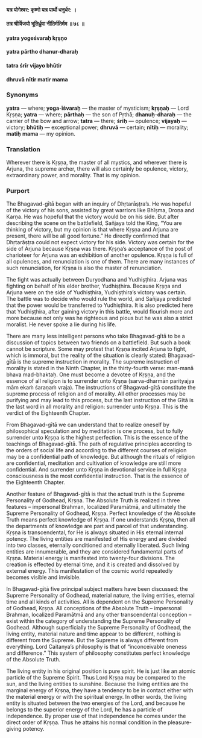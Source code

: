 #### यत्र योगेश्वर: कृष्णो यत्र पार्थो धनुर्धर: ।
#### तत्र श्रीर्विजयो भूतिर्ध्रुवा नीतिर्मतिर्मम ॥ ७८ ॥

#### yatra yogeśvaraḥ kṛṣṇo
#### yatra pārtho dhanur-dharaḥ
#### tatra śrīr vijayo bhūtir
#### dhruvā nītir matir mama

### Synonyms

**yatra** — where; **yoga**-**īśvaraḥ** — the master of mysticism; **kṛṣṇaḥ** — Lord Kṛṣṇa; **yatra** — where; **pārthaḥ** — the son of Pṛthā; **dhanuḥ**-**dharaḥ** — the carrier of the bow and arrow; **tatra** — there; **śrīḥ** — opulence; **vijayaḥ** — victory; **bhūtiḥ** — exceptional power; **dhruvā** — certain; **nītiḥ** — morality; **matiḥ** **mama** — my opinion.

### Translation

Wherever there is Kṛṣṇa, the master of all mystics, and wherever there is Arjuna, the supreme archer, there will also certainly be opulence, victory, extraordinary power, and morality. That is my opinion.

### Purport

The Bhagavad-gītā began with an inquiry of Dhṛtarāṣṭra’s. He was hopeful of the victory of his sons, assisted by great warriors like Bhīṣma, Droṇa and Karṇa. He was hopeful that the victory would be on his side. But after describing the scene on the battlefield, Sañjaya told the King, “You are thinking of victory, but my opinion is that where Kṛṣṇa and Arjuna are present, there will be all good fortune.” He directly confirmed that Dhṛtarāṣṭra could not expect victory for his side. Victory was certain for the side of Arjuna because Kṛṣṇa was there. Kṛṣṇa’s acceptance of the post of charioteer for Arjuna was an exhibition of another opulence. Kṛṣṇa is full of all opulences, and renunciation is one of them. There are many instances of such renunciation, for Kṛṣṇa is also the master of renunciation.

The fight was actually between Duryodhana and Yudhiṣṭhira. Arjuna was fighting on behalf of his elder brother, Yudhiṣṭhira. Because Kṛṣṇa and Arjuna were on the side of Yudhiṣṭhira, Yudhiṣṭhira’s victory was certain. The battle was to decide who would rule the world, and Sañjaya predicted that the power would be transferred to Yudhiṣṭhira. It is also predicted here that Yudhiṣṭhira, after gaining victory in this battle, would flourish more and more because not only was he righteous and pious but he was also a strict moralist. He never spoke a lie during his life.

There are many less intelligent persons who take Bhagavad-gītā to be a discussion of topics between two friends on a battlefield. But such a book cannot be scripture. Some may protest that Kṛṣṇa incited Arjuna to fight, which is immoral, but the reality of the situation is clearly stated: Bhagavad-gītā is the supreme instruction in morality. The supreme instruction of morality is stated in the Ninth Chapter, in the thirty-fourth verse: man-manā bhava mad-bhaktaḥ. One must become a devotee of Kṛṣṇa, and the essence of all religion is to surrender unto Kṛṣṇa (sarva-dharmān parityajya mām ekaṁ śaraṇaṁ vraja). The instructions of Bhagavad-gītā constitute the supreme process of religion and of morality. All other processes may be purifying and may lead to this process, but the last instruction of the Gītā is the last word in all morality and religion: surrender unto Kṛṣṇa. This is the verdict of the Eighteenth Chapter.

From Bhagavad-gītā we can understand that to realize oneself by philosophical speculation and by meditation is one process, but to fully surrender unto Kṛṣṇa is the highest perfection. This is the essence of the teachings of Bhagavad-gītā. The path of regulative principles according to the orders of social life and according to the different courses of religion may be a confidential path of knowledge. But although the rituals of religion are confidential, meditation and cultivation of knowledge are still more confidential. And surrender unto Kṛṣṇa in devotional service in full Kṛṣṇa consciousness is the most confidential instruction. That is the essence of the Eighteenth Chapter.

Another feature of Bhagavad-gītā is that the actual truth is the Supreme Personality of Godhead, Kṛṣṇa. The Absolute Truth is realized in three features – impersonal Brahman, localized Paramātmā, and ultimately the Supreme Personality of Godhead, Kṛṣṇa. Perfect knowledge of the Absolute Truth means perfect knowledge of Kṛṣṇa. If one understands Kṛṣṇa, then all the departments of knowledge are part and parcel of that understanding. Kṛṣṇa is transcendental, for He is always situated in His eternal internal potency. The living entities are manifested of His energy and are divided into two classes, eternally conditioned and eternally liberated. Such living entities are innumerable, and they are considered fundamental parts of Kṛṣṇa. Material energy is manifested into twenty-four divisions. The creation is effected by eternal time, and it is created and dissolved by external energy. This manifestation of the cosmic world repeatedly becomes visible and invisible.

In Bhagavad-gītā five principal subject matters have been discussed: the Supreme Personality of Godhead, material nature, the living entities, eternal time and all kinds of activities. All is dependent on the Supreme Personality of Godhead, Kṛṣṇa. All conceptions of the Absolute Truth – impersonal Brahman, localized Paramātmā and any other transcendental conception – exist within the category of understanding the Supreme Personality of Godhead. Although superficially the Supreme Personality of Godhead, the living entity, material nature and time appear to be different, nothing is different from the Supreme. But the Supreme is always different from everything. Lord Caitanya’s philosophy is that of “inconceivable oneness and difference.” This system of philosophy constitutes perfect knowledge of the Absolute Truth.

The living entity in his original position is pure spirit. He is just like an atomic particle of the Supreme Spirit. Thus Lord Kṛṣṇa may be compared to the sun, and the living entities to sunshine. Because the living entities are the marginal energy of Kṛṣṇa, they have a tendency to be in contact either with the material energy or with the spiritual energy. In other words, the living entity is situated between the two energies of the Lord, and because he belongs to the superior energy of the Lord, he has a particle of independence. By proper use of that independence he comes under the direct order of Kṛṣṇa. Thus he attains his normal condition in the pleasure-giving potency.